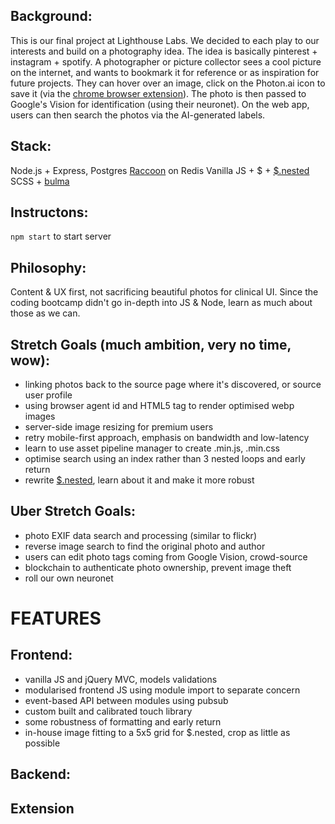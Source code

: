 ## Background:
This is our final project at Lighthouse Labs. We decided to each play to our interests and build on a photography idea. The idea is basically pinterest + instagram + spotify. A photographer or picture collector sees a cool picture on the internet, and wants to bookmark it for reference or as inspiration for future projects. They can hover over an image, click on the Photon.ai icon to save it (via the [chrome browser extension](https://github.com/Jedeu/photon-ai-extension)). The photo is then passed to Google's Vision for identification (using their neuronet). On the web app, users can then search the photos via the AI-generated labels.

## Stack:
Node.js + Express, Postgres
[Raccoon](https://www.npmjs.com/package/raccoon) on Redis
Vanilla JS + $ + [$.nested](https://github.com/suprb/nested/)
SCSS + [bulma](https://github.com/jgthms/bulma)

## Instructons:
`npm start` to start server

## Philosophy:
Content & UX first, not sacrificing beautiful photos for clinical UI. Since the coding bootcamp didn't go in-depth into JS & Node, learn as much about those as we can.

## Stretch Goals (much ambition, very no time, wow):
- linking photos back to the source page where it's discovered, or source user profile
- using browser agent id and HTML5 <picture> tag to render optimised webp images
- server-side image resizing for premium users
- retry mobile-first approach, emphasis on bandwidth and low-latency
- learn to use asset pipeline manager to create .min.js, .min.css
- optimise search using an index rather than 3 nested loops and early return
- rewrite [$.nested](https://github.com/suprb/nested/), learn about it and make it more robust

## Uber Stretch Goals:
- photo EXIF data search and processing (similar to flickr)
- reverse image search to find the original photo and author
- users can edit photo tags coming from Google Vision, crowd-source
- blockchain to authenticate photo ownership, prevent image theft
- roll our own neuronet

# FEATURES
## Frontend:
- vanilla JS and jQuery MVC, models validations
- modularised frontend JS using module import to separate concern
- event-based API between modules using pubsub
- custom built and calibrated touch library
- some robustness of formatting and early return
- in-house image fitting to a 5x5 grid for $.nested, crop as little as possible
## Backend:

## Extension

